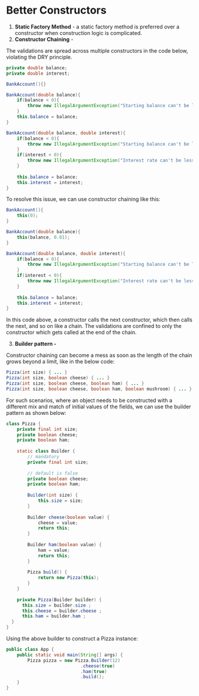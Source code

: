 # Better Constructors

1. **Static Factory Method** - a static factory method is preferred over a constructor when construction logic is complicated. 
2. **Constructor Chaining** - 

The validations are spread across multiple constructors in the code below, violating the DRY principle.

```java
private double balance;
private double interest;

BankAccount(){}

BankAccount(double balance){
	if(balance < 0){
		throw new IllegalArgumentException("Starting balance can't be less than 0");
	}
	this.balance = balance;
}

BankAccount(double balance, double interest){
	if(balance < 0){
		throw new IllegalArgumentException("Starting balance can't be less than 0");
	}
	if(interest < 0){
		throw new IllegalArgumentException("Interest rate can't be less than 0");
	}
	
	this.balance = balance;
	this.interest = interest;
}
```

To resolve this issue, we can use constructor chaining like this: 

```java
BankAccount(){
	this(0);
}

BankAccount(double balance){
	this(balance, 0.01);
}

BankAccount(double balance, double interest){
	if(balance < 0){
		throw new IllegalArgumentException("Starting balance can't be less than 0");
	}
	if(interest < 0){
		throw new IllegalArgumentException("Interest rate can't be less than 0");
	}
	
	this.balance = balance;
	this.interest = interest;
}

```

In this code above, a constructor calls the next constructor, which then calls the next, and so on like a chain. The validations are confined to only the constructor which gets called at the end of the chain. 

 

3. **Builder pattern -**

 Constructor chaining can become a mess as soon as the length of the chain grows beyond a limit, like in the below code: 

```java
Pizza(int size) { ... }
Pizza(int size, boolean cheese) { ... }
Pizza(int size, boolean cheese, boolean ham) { ... }
Pizza(int size, boolean cheese, boolean ham, boolean mushroom) { ... }
```

For such scenarios, where an object needs to be constructed with a different mix and match of initial values of the fields, we can use the builder pattern as shown below: 

```java
class Pizza {
	private final int size;
	private boolean cheese;
	private boolean ham;
	
	static class Builder {
		// mandatory
		private final int size;
		
		// default is false
		private boolean cheese;
		private boolean ham;
		
		Builder(int size) {
			this.size = size;
		}
		
		Builder cheese(boolean value) {
			cheese = value;
			return this;
		}
		
		Builder ham(boolean value) {
			ham = value;
			return this;
		}
		
		Pizza build() {
			return new Pizza(this);
		}
	}
	
	private Pizza(Builder builder) {
      this.size = builder.size ;
      this.cheese = builder.cheese ;
      this.ham = builder.ham ;
  }
}
```

Using the above builder to construct a Pizza instance:
```java
public class App {
	public static void main(String[] args) {
		Pizza pizza = new Pizza.Builder(12)
							.cheese(true)
							.ham(true)
							.build();
	}
}
```